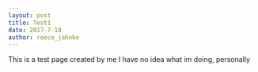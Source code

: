 ```yaml
---
layout: post
title: Test1
date: 2017-7-18
author: reece_jahnke
---
```


This is a test page created by me
I have no idea what im doing, personally
